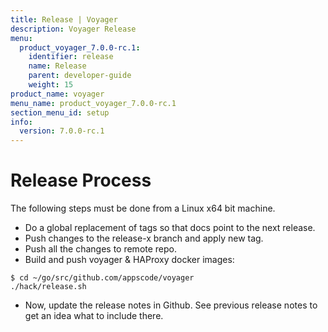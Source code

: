 ```yaml
---
title: Release | Voyager
description: Voyager Release
menu:
  product_voyager_7.0.0-rc.1:
    identifier: release
    name: Release
    parent: developer-guide
    weight: 15
product_name: voyager
menu_name: product_voyager_7.0.0-rc.1
section_menu_id: setup
info:
  version: 7.0.0-rc.1
---
```


# Release Process

The following steps must be done from a Linux x64 bit machine.

- Do a global replacement of tags so that docs point to the next release.
- Push changes to the release-x branch and apply new tag.
- Push all the changes to remote repo.
- Build and push voyager & HAProxy docker images:

```console
$ cd ~/go/src/github.com/appscode/voyager
./hack/release.sh
```

- Now, update the release notes in Github. See previous release notes to get an idea what to include there.
